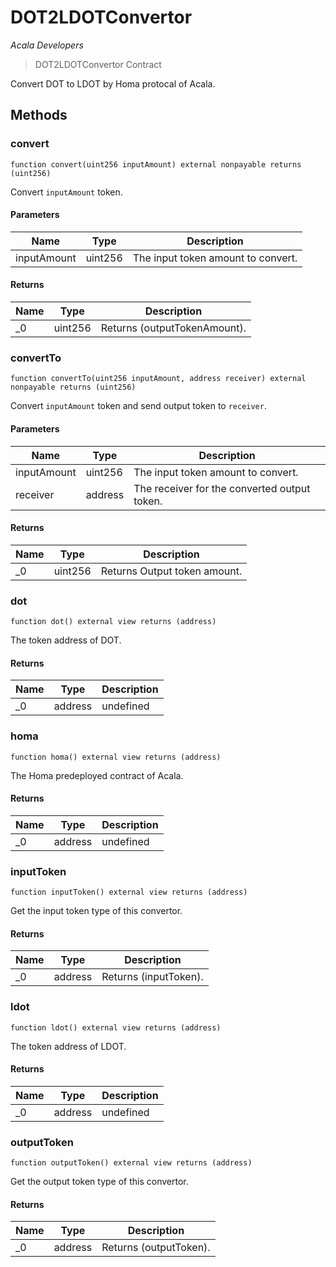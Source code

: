 # DOT2LDOTConvertor

*Acala Developers*

> DOT2LDOTConvertor Contract

Convert DOT to LDOT by Homa protocal of Acala.



## Methods

### convert

```solidity
function convert(uint256 inputAmount) external nonpayable returns (uint256)
```

Convert `inputAmount` token.



#### Parameters

| Name | Type | Description |
|---|---|---|
| inputAmount | uint256 | The input token amount to convert. |

#### Returns

| Name | Type | Description |
|---|---|---|
| _0 | uint256 | Returns (outputTokenAmount). |

### convertTo

```solidity
function convertTo(uint256 inputAmount, address receiver) external nonpayable returns (uint256)
```

Convert `inputAmount` token and send output token to `receiver`.



#### Parameters

| Name | Type | Description |
|---|---|---|
| inputAmount | uint256 | The input token amount to convert. |
| receiver | address | The receiver for the converted output token. |

#### Returns

| Name | Type | Description |
|---|---|---|
| _0 | uint256 | Returns Output token amount. |

### dot

```solidity
function dot() external view returns (address)
```

The token address of DOT.




#### Returns

| Name | Type | Description |
|---|---|---|
| _0 | address | undefined |

### homa

```solidity
function homa() external view returns (address)
```

The Homa predeployed contract of Acala.




#### Returns

| Name | Type | Description |
|---|---|---|
| _0 | address | undefined |

### inputToken

```solidity
function inputToken() external view returns (address)
```

Get the input token type of this convertor.




#### Returns

| Name | Type | Description |
|---|---|---|
| _0 | address | Returns (inputToken). |

### ldot

```solidity
function ldot() external view returns (address)
```

The token address of LDOT.




#### Returns

| Name | Type | Description |
|---|---|---|
| _0 | address | undefined |

### outputToken

```solidity
function outputToken() external view returns (address)
```

Get the output token type of this convertor.




#### Returns

| Name | Type | Description |
|---|---|---|
| _0 | address | Returns (outputToken). |




